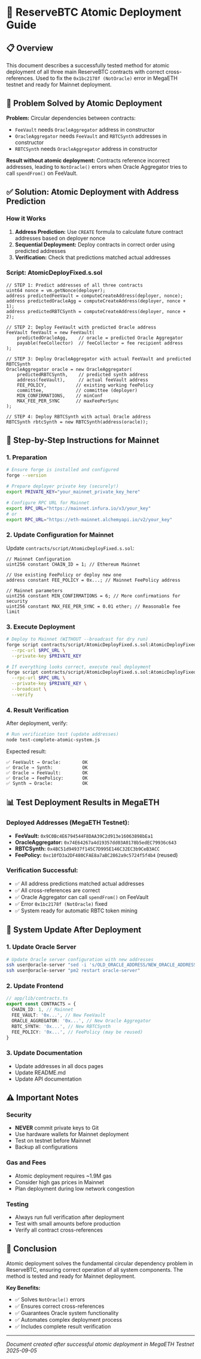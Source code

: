 # 🚀 ReserveBTC Atomic Deployment Guide

## 📋 Overview

This document describes a successfully tested method for atomic deployment of all three main ReserveBTC contracts with correct cross-references. Used to fix the `0x1bc2178f (NotOracle)` error in MegaETH testnet and ready for Mainnet deployment.

## 🎯 Problem Solved by Atomic Deployment

**Problem:** Circular dependencies between contracts:
- `FeeVault` needs `OracleAggregator` address in constructor
- `OracleAggregator` needs `FeeVault` and `RBTCSynth` addresses in constructor  
- `RBTCSynth` needs `OracleAggregator` address in constructor

**Result without atomic deployment:** Contracts reference incorrect addresses, leading to `NotOracle()` errors when Oracle Aggregator tries to call `spendFrom()` on FeeVault.

## ✅ Solution: Atomic Deployment with Address Prediction

### How it Works

1. **Address Prediction:** Use `CREATE` formula to calculate future contract addresses based on deployer nonce
2. **Sequential Deployment:** Deploy contracts in correct order using predicted addresses
3. **Verification:** Check that predictions matched actual addresses

### Script: AtomicDeployFixed.s.sol

```solidity
// STEP 1: Predict addresses of all three contracts
uint64 nonce = vm.getNonce(deployer);
address predictedFeeVault = computeCreateAddress(deployer, nonce);
address predictedOracleAgg = computeCreateAddress(deployer, nonce + 1);
address predictedRBTCSynth = computeCreateAddress(deployer, nonce + 2);

// STEP 2: Deploy FeeVault with predicted Oracle address
FeeVault feeVault = new FeeVault(
    predictedOracleAgg,    // oracle = predicted Oracle Aggregator
    payable(feeCollector)  // feeCollector = fee recipient address
);

// STEP 3: Deploy OracleAggregator with actual FeeVault and predicted RBTCSynth
OracleAggregator oracle = new OracleAggregator(
    predictedRBTCSynth,    // predicted synth address
    address(feeVault),     // actual feeVault address
    FEE_POLICY,           // existing working feePolicy
    committee,            // committee (deployer)
    MIN_CONFIRMATIONS,    // minConf
    MAX_FEE_PER_SYNC      // maxFeePerSync
);

// STEP 4: Deploy RBTCSynth with actual Oracle address
RBTCSynth rbtcSynth = new RBTCSynth(address(oracle));
```

## 🔧 Step-by-Step Instructions for Mainnet

### 1. Preparation

```bash
# Ensure forge is installed and configured
forge --version

# Prepare deployer private key (securely!)
export PRIVATE_KEY="your_mainnet_private_key_here"

# Configure RPC URL for Mainnet
export RPC_URL="https://mainnet.infura.io/v3/your_key"
# or
export RPC_URL="https://eth-mainnet.alchemyapi.io/v2/your_key"
```

### 2. Update Configuration for Mainnet

Update `contracts/script/AtomicDeployFixed.s.sol`:

```solidity
// Mainnet Configuration
uint256 constant CHAIN_ID = 1; // Ethereum Mainnet

// Use existing FeePolicy or deploy new one
address constant FEE_POLICY = 0x...; // Mainnet FeePolicy address

// Mainnet parameters
uint256 constant MIN_CONFIRMATIONS = 6; // More confirmations for security
uint256 constant MAX_FEE_PER_SYNC = 0.01 ether; // Reasonable fee limit
```

### 3. Execute Deployment

```bash
# Deploy to Mainnet (WITHOUT --broadcast for dry run)
forge script contracts/script/AtomicDeployFixed.s.sol:AtomicDeployFixed \
  --rpc-url $RPC_URL \
  --private-key $PRIVATE_KEY

# If everything looks correct, execute real deployment
forge script contracts/script/AtomicDeployFixed.s.sol:AtomicDeployFixed \
  --rpc-url $RPC_URL \
  --private-key $PRIVATE_KEY \
  --broadcast \
  --verify
```

### 4. Result Verification

After deployment, verify:

```bash
# Run verification test (update addresses)
node test-complete-atomic-system.js
```

Expected result:
```
✅ FeeVault → Oracle:        OK
✅ Oracle → Synth:           OK  
✅ Oracle → FeeVault:        OK
✅ Oracle → FeePolicy:       OK
✅ Synth → Oracle:           OK
```

## 📊 Test Deployment Results in MegaETH

### Deployed Addresses (MegaETH Testnet):
- **FeeVault:** `0x9C0Bc4E6794544F8DAA39C2d913e16063898bEa1`
- **OracleAggregator:** `0x74E64267a4d19357dd03A0178b5edEC79936c643`  
- **RBTCSynth:** `0x4BC51d94937f145C7D995E146C32EC3b9CeB3ACC`
- **FeePolicy:** `0xc10fD3a2DF480CFAE8a7aBC2862a9c5724f5f4b4` (reused)

### Verification Successful:
- ✅ All address predictions matched actual addresses
- ✅ All cross-references are correct
- ✅ Oracle Aggregator can call `spendFrom()` on FeeVault
- ✅ Error `0x1bc2178f (NotOracle)` fixed
- ✅ System ready for automatic RBTC token mining

## 🔄 System Update After Deployment

### 1. Update Oracle Server
```bash
# Update Oracle server configuration with new addresses
ssh user@oracle-server "sed -i 's/OLD_ORACLE_ADDRESS/NEW_ORACLE_ADDRESS/g' oracle-server.js"
ssh user@oracle-server "pm2 restart oracle-server"
```

### 2. Update Frontend
```typescript
// app/lib/contracts.ts
export const CONTRACTS = {
  CHAIN_ID: 1, // Mainnet
  FEE_VAULT: '0x...', // New FeeVault
  ORACLE_AGGREGATOR: '0x...', // New Oracle Aggregator
  RBTC_SYNTH: '0x...', // New RBTCSynth
  FEE_POLICY: '0x...', // FeePolicy (may be reused)
}
```

### 3. Update Documentation
- Update addresses in all docs pages
- Update README.md
- Update API documentation

## ⚠️ Important Notes

### Security
- **NEVER** commit private keys to Git
- Use hardware wallets for Mainnet deployment
- Test on testnet before Mainnet
- Backup all configurations

### Gas and Fees
- Atomic deployment requires ~1.9M gas
- Consider high gas prices in Mainnet
- Plan deployment during low network congestion

### Testing
- Always run full verification after deployment
- Test with small amounts before production
- Verify all contract cross-references

## 🎉 Conclusion

Atomic deployment solves the fundamental circular dependency problem in ReserveBTC, ensuring correct operation of all system components. The method is tested and ready for Mainnet deployment.

**Key Benefits:**
- ✅ Solves `NotOracle()` errors
- ✅ Ensures correct cross-references
- ✅ Guarantees Oracle system functionality
- ✅ Automates complex deployment process
- ✅ Includes complete result verification

---
*Document created after successful atomic deployment in MegaETH Testnet 2025-09-05*